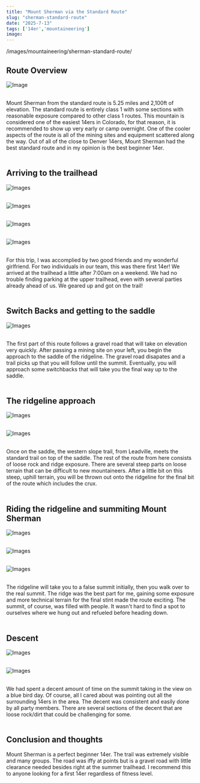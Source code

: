 ```yaml
---
title: "Mount Sherman via the Standard Route"
slug: "sherman-standard-route"
date: "2025-7-13"
tags: ['14er','mountaineering']
image:
---
```

/images/mountaineering/sherman-standard-route/
<h2><b>Route Overview</b></h2>

![Image]( /images/mountaineering/sherman-standard-route/ridgeline-approach.jpg )
<br></br>

Mount Sherman from the standard route is 5.25 miles and 2,100ft of elevation. The standard route is entirely class 1 with some sections with reasonable exposure compared to other class 1 routes. This mountain is considered one of the easiest 14ers in Colorado, for that reason, it is recommended to show up very early or camp overnight. One of the cooler aspects of the route is all of the mining sites and equipment scattered along the way. Out of all of the close to Denver 14ers, Mount Sherman had the best standard route and in my opinion is the best beginner 14er.
<br></br>

<h2><b>Arriving to the trailhead</b></h2>

![Images]( /images/mountaineering/sherman-standard-route/from-the-trailhead.jpg )
<br></br>

![Images]( /images/mountaineering/sherman-standard-route/green-land.jpg )
<br></br>

![Images]( /images/mountaineering/sherman-standard-route/mining-site.jpg )
<br></br>

![Images]( /images/mountaineering/sherman-standard-route/mining-hole.jpg )
<br></br>

For this trip, I was accomplied by two good friends and my wonderful girlfriend. For two individuals in our team, this was there first 14er! We arrived at the trailhead a little after 7:00am on a weekend. We had no trouble finding parking at the upper trailhead, even with several parties already ahead of us. We geared up and got on the trail!
<br></br>

<h2><b>Switch Backs and getting to the saddle</b></h2>

![Images]( /images/mountaineering/sherman-standard-route/view-of-ridge-from-below.jpg )
<br></br>

The first part of this route follows a gravel road that will take on elevation very quickly. After passing a mining site on your left, you begin the approach to the saddle of the ridgeline. The gravel road disapates and a trail picks up that you will follow until the summit. Eventually, you will approach some switchbacks that will take you the final way up to the saddle.
<br></br>

<h2><b>The ridgeline approach</b></h2>

![Images]( /images/mountaineering/sherman-standard-route/on-saddle-to-the-ridgeline.jpg )
<br></br>

![Images]( /images/mountaineering/sherman-standard-route/approach-to-the-ridgeline.jpg )
<br></br>

Once on the saddle, the western slope trail, from Leadville, meets the standard trail on top of the saddle. The rest of the route from here consists of loose rock and ridge exposure. There are several steep parts on loose terrain that can be difficult to new mountaineers. After a little bit on this steep, uphill terrain, you will be thrown out onto the ridgeline for the final bit of the route which includes the crux.
<br></br>

<h2><b>Riding the ridgeline and summiting Mount Sherman</b></h2>

![Images]( /images/mountaineering/sherman-standard-route/final-ridge-approach.jpg )
<br></br>

![Images]( /images/mountaineering/sherman-standard-route/looking-left-off-the-ridge.jpg )
<br></br>

![Images]( /images/mountaineering/sherman-standard-route/ridge-white-rock-checkpoint.jpg )
<br></br>

The ridgeline will take you to a false summit initially, then you walk over to the real summit. The ridge was the best part for me, gaining some exposure and more technical terrain for the final stint made the route exciting. The summit, of course, was filled with people. It wasn't hard to find a spot to ourselves where we hung out and refueled before heading down.
<br></br>

<h2><b>Descent</b></h2>

![Images]( /images/mountaineering/sherman-standard-route/on-false-summit.jpg )
<br></br>

![Images]( /images/mountaineering/sherman-standard-route/looking-back-in-the-valley.jpg )
<br></br>

We had spent a decent amount of time on the summit taking in the view on a blue bird day. Of course, all I cared about was pointing out all the surrounding 14ers in the area. The decent was consistent and easily done by all party members. There are several sections of the decent that are loose rock/dirt that could be challenging for some. 
<br></br>

<h2><b>Conclusion and thoughts </b></h2>
Mount Sherman is a perfect beginner 14er. The trail was extremely visible and many groups. The road was iffy at points but is a gravel road with little clearance needed besides right at the summer trailhead. I recommend this to anyone looking for a first 14er regardless of fitness level.
